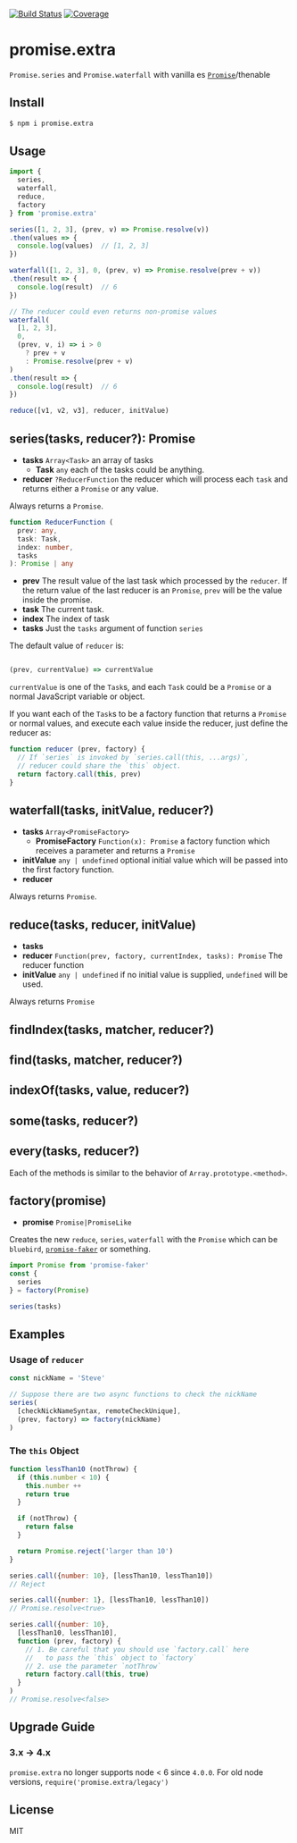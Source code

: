 [![Build Status](https://travis-ci.org/kaelzhang/promise.extra.svg?branch=master)](https://travis-ci.org/kaelzhang/promise.extra)
[![Coverage](https://codecov.io/gh/kaelzhang/promise.extra/branch/master/graph/badge.svg)](https://codecov.io/gh/kaelzhang/promise.extra)
<!-- optional appveyor tst
[![Windows Build Status](https://ci.appveyor.com/api/projects/status/github/kaelzhang/promise.extra?branch=master&svg=true)](https://ci.appveyor.com/project/kaelzhang/promise.extra)
-->
<!-- optional npm version
[![NPM version](https://badge.fury.io/js/promise.extra.svg)](http://badge.fury.io/js/promise.extra)
-->
<!-- optional npm downloads
[![npm module downloads per month](http://img.shields.io/npm/dm/promise.extra.svg)](https://www.npmjs.org/package/promise.extra)
-->
<!-- optional dependency status
[![Dependency Status](https://david-dm.org/kaelzhang/promise.extra.svg)](https://david-dm.org/kaelzhang/promise.extra)
-->

# promise.extra

`Promise.series` and `Promise.waterfall` with vanilla es [`Promise`](https://developer.mozilla.org/en/docs/Web/JavaScript/Reference/Global_Objects/Promise)/thenable

## Install

```sh
$ npm i promise.extra
```

## Usage

```js
import {
  series,
  waterfall,
  reduce,
  factory
} from 'promise.extra'

series([1, 2, 3], (prev, v) => Promise.resolve(v))
.then(values => {
  console.log(values)  // [1, 2, 3]
})

waterfall([1, 2, 3], 0, (prev, v) => Promise.resolve(prev + v))
.then(result => {
  console.log(result)  // 6
})

// The reducer could even returns non-promise values
waterfall(
  [1, 2, 3],
  0,
  (prev, v, i) => i > 0
    ? prev + v
    : Promise.resolve(prev + v)
)
.then(result => {
  console.log(result)  // 6
})

reduce([v1, v2, v3], reducer, initValue)
```

## series(tasks, reducer?): Promise

- **tasks** `Array<Task>` an array of tasks
  - **Task** `any` each of the tasks could be anything.
- **reducer** `?ReducerFunction` the reducer which will process each `task` and returns either a `Promise` or any value.

Always returns a `Promise`.

```ts
function ReducerFunction (
  prev: any,
  task: Task,
  index: number,
  tasks
): Promise | any
```

- **prev** The result value of the last task which processed by the `reducer`. If the return value of the last reducer is an `Promise`, `prev` will be the value inside the promise.
- **task** The current task.
- **index** The index of task
- **tasks** Just the `tasks` argument of function `series`

The default value of `reducer` is:

```js

(prev, currentValue) => currentValue
```

`currentValue` is one of the `Task`s, and each `Task` could be a `Promise` or a normal JavaScript variable or object.

If you want each of the `Task`s to be a factory function that returns a `Promise` or normal values, and execute each value inside the reducer, just define the reducer as:

```js
function reducer (prev, factory) {
  // If `series` is invoked by `series.call(this, ...args)`,
  // reducer could share the `this` object.
  return factory.call(this, prev)
}
```

## waterfall(tasks, initValue, reducer?)

- **tasks** `Array<PromiseFactory>`
  - **PromiseFactory** `Function(x): Promise` a factory function which receives a parameter and returns a `Promise`
- **initValue** `any | undefined` optional initial value which will be passed into the first factory function.
- **reducer**


Always returns `Promise`.

## reduce(tasks, reducer, initValue)

- **tasks**
- **reducer** `Function(prev, factory, currentIndex, tasks): Promise` The reducer function
- **initValue** `any | undefined` if no initial value is supplied, `undefined` will be used.

Always returns `Promise`

## findIndex(tasks, matcher, reducer?)
## find(tasks, matcher, reducer?)
## indexOf(tasks, value, reducer?)
## some(tasks, reducer?)
## every(tasks, reducer?)

Each of the methods is similar to the behavior of `Array.prototype.<method>`.

## factory(promise)

- **promise** `Promise|PromiseLike`

Creates the new `reduce`, `series`, `waterfall` with the `Promise` which can be `bluebird`, [`promise-faker`](https://github.com/kaelzhang/promise-faker) or something.

```js
import Promise from 'promise-faker'
const {
  series
} = factory(Promise)

series(tasks)
```

## Examples

### Usage of `reducer`

```js
const nickName = 'Steve'

// Suppose there are two async functions to check the nickName
series(
  [checkNickNameSyntax, remoteCheckUnique],
  (prev, factory) => factory(nickName)
)
```

### The `this` Object

```js
function lessThan10 (notThrow) {
  if (this.number < 10) {
    this.number ++
    return true
  }

  if (notThrow) {
    return false
  }

  return Promise.reject('larger than 10')
}

series.call({number: 10}, [lessThan10, lessThan10])
// Reject

series.call({number: 1}, [lessThan10, lessThan10])
// Promise.resolve<true>

series.call({number: 10},
  [lessThan10, lessThan10],
  function (prev, factory) {
    // 1. Be careful that you should use `factory.call` here
    //   to pass the `this` object to `factory`
    // 2. use the parameter `notThrow`
    return factory.call(this, true)
  }
)
// Promise.resolve<false>
```

## Upgrade Guide

### 3.x -> 4.x

`promise.extra` no longer supports node < 6 since `4.0.0`. For old node versions, `require('promise.extra/legacy')`

## License

MIT
